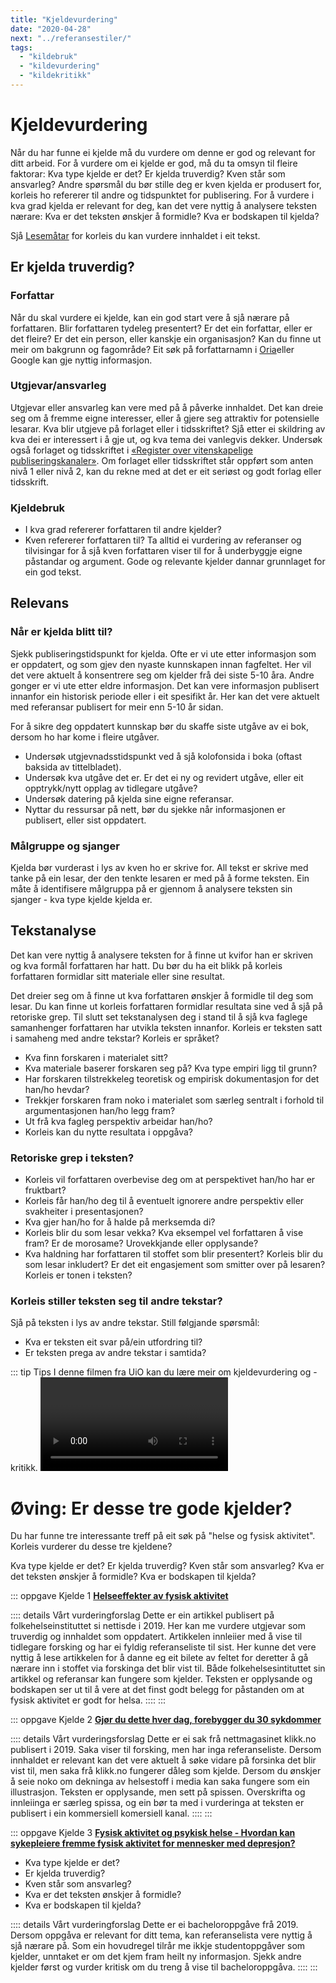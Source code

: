 ```yaml
---
title: "Kjeldevurdering"
date: "2020-04-28"
next: "../referansestiler/"
tags: 
  - "kildebruk"
  - "kildevurdering"
  - "kildekritikk"
---
```

# Kjeldevurdering
Når du har funne ei kjelde må du vurdere om denne er god og relevant for ditt arbeid. For å vurdere om ei kjelde er god, må du ta omsyn til fleire faktorar: Kva type kjelde er det? Er kjelda truverdig? Kven står som ansvarleg? Andre spørsmål du bør stille deg er kven kjelda er produsert for, korleis ho refererer til andre og tidspunktet for publisering. For å vurdere i kva grad kjelda er relevant for deg, kan det vere nyttig å analysere teksten nærare: Kva er det teksten ønskjer å formidle? Kva er bodskapen til kjelda?

Sjå [Lesemåtar](/studieteknikk/lesemater.html) for korleis du kan vurdere innhaldet i eit tekst. 

## Er kjelda truverdig?

### Forfattar 
Når du skal vurdere ei kjelde, kan ein god start vere å sjå nærare  på forfattaren. Blir forfattaren tydeleg presentert? Er det ein forfattar, eller er det fleire? Er det ein person, eller kanskje ein organisasjon? Kan du finne ut meir om bakgrunn og fagområde? Eit søk på forfattarnamn i [Oria](https://oria.no "Oria")eller Google kan gje nyttig informasjon.

### Utgjevar/ansvarleg

Utgjevar eller ansvarleg kan vere med på å påverke innhaldet. Det kan dreie seg om å fremme eigne interesser, eller å gjere seg attraktiv for potensielle lesarar. Kva blir utgjeve på forlaget eller i tidsskriftet? Sjå etter ei skildring av kva dei er interessert i å gje ut, og kva tema dei vanlegvis dekker. Undersøk også forlaget og tidsskriftet i [«Register over vitenskapelige publiseringskanaler»](https://dbh.nsd.uib.no/publiseringskanaler/Forside). Om forlaget eller tidsskriftet står oppført som anten nivå 1 eller nivå 2, kan du rekne med at det er eit seriøst og godt forlag eller tidsskrift. 

### Kjeldebruk
- I kva grad refererer forfattaren til andre kjelder?
- Kven refererer forfattaren til?
Ta alltid ei vurdering av referanser og tilvisingar for å sjå kven forfattaren viser til for å underbyggje eigne påstandar og argument. Gode og relevante kjelder dannar grunnlaget for ein god tekst. 


## Relevans

### Når er kjelda blitt til?

Sjekk publiseringstidspunkt for kjelda. Ofte er vi ute etter informasjon som er oppdatert, og som gjev den nyaste kunnskapen innan fagfeltet. Her vil det vere aktuelt å konsentrere seg om kjelder frå dei siste 5-10 åra. Andre gonger er vi ute etter eldre informasjon. Det kan vere informasjon publisert innanfor ein historisk periode eller i eit spesifikt år. Her kan det vere aktuelt med referansar publisert for meir enn 5-10 år sidan. 

For å sikre deg oppdatert kunnskap bør du skaffe siste utgåve av ei bok, dersom ho har kome i fleire utgåver. 
- Undersøk utgjevnadsstidspunkt ved å sjå kolofonsida i boka (oftast baksida av tittelbladet).
- Undersøk kva utgåve det er. Er det ei ny og revidert utgåve, eller eit opptrykk/nytt opplag av tidlegare utgåve?  
- Undersøk datering på kjelda sine eigne referansar.
- Nyttar du ressursar på nett, bør du sjekke når informasjonen er publisert, eller sist oppdatert.

### Målgruppe og sjanger

Kjelda bør vurderast i lys av kven ho er skrive for. All tekst er skrive med tanke på ein lesar, der den tenkte lesaren er med på å forme teksten. Ein måte å identifisere målgruppa på er gjennom å analysere teksten sin sjanger - kva type kjelde kjelda er. 

## Tekstanalyse
Det kan vere nyttig å analysere teksten for å finne ut kvifor han er skriven og kva formål forfattaren har hatt. Du bør du ha eit blikk på korleis forfattaren formidlar sitt materiale eller sine resultat. 

Det dreier seg om å finne ut kva forfattaren ønskjer å formidle til deg som lesar. Du kan finne ut korleis forfattaren formidlar resultata sine ved å sjå på retoriske grep. Til slutt set tekstanalysen deg i stand til å sjå kva faglege samanhenger forfattaren har utvikla teksten innanfor. Korleis er teksten satt i samaheng med andre tekstar? Korleis er språket? 

- Kva finn forskaren i materialet sitt?
- Kva materiale baserer forskaren seg på? Kva type empiri ligg til grunn?
- Har forskaren tilstrekkeleg teoretisk og empirisk dokumentasjon for det han/ho hevdar?
- Trekkjer forskaren fram noko i materialet som særleg sentralt i forhold til argumentasjonen han/ho legg fram? 
- Ut frå kva fagleg perspektiv arbeidar han/ho?
- Korleis kan du nytte resultata i oppgåva?

### Retoriske grep i teksten?

- Korleis vil forfattaren overbevise deg om at perspektivet han/ho har er fruktbart?
- Korleis får han/ho deg til å eventuelt ignorere andre perspektiv eller svakheiter i presentasjonen?
- Kva gjer han/ho for å halde på merksemda di?
- Korleis blir du som lesar vekka? Kva eksempel vel forfattaren å vise fram? Er de morosame? Urovekkjande eller opplysande?  
- Kva haldning har forfattaren til stoffet som blir presentert? Korleis blir du som lesar inkludert? Er det eit engasjement som smitter over på lesaren? Korleis er tonen i teksten? 

### Korleis stiller teksten seg til andre tekstar?

Sjå på teksten i lys av andre tekstar. Still følgjande spørsmål:

- Kva er teksten eit svar på/ein utfordring til?
- Er teksten prega av andre tekstar i samtida?

::: tip Tips 
I denne filmen fra UiO kan du lære meir om kjeldevurdering og -kritikk.
<Video id="LswBxnztpzU" />  
::: 


# Øving: Er desse tre gode kjelder? 

Du har funne tre interessante treff på eit søk på "helse og fysisk aktivitet". Korleis vurderer du desse tre kjeldene? 

Kva type kjelde er det? 
Er kjelda truverdig? 
Kven står som ansvarleg? 
Kva er det teksten ønskjer å formidle? 
Kva er bodskapen til kjelda?

::: oppgave Kjelde 1
[**Helseeffekter av fysisk aktivitet**](https://www.fhi.no/ml/aktivitet/helseeffekter-av-fysisk-aktivitet/)

:::: details Vårt vurderingforslag
Dette er ein artikkel publisert på folkehelseinstituttet si nettisde i 2019. Her kan me vurdere utgjevar som truverdig og innhaldet som oppdatert. Artikkelen innleiier med å vise til tidlegare forsking og har ei fyldig referanseliste til sist. Her kunne det vere nyttig å lese artikkelen for å danne eg eit bilete av feltet for deretter å gå nærare inn i stoffet via forskinga det blir vist til. Både folkehelsesintituttet sin artikkel og referansar kan fungere som kjelder. Teksten er opplysande og bodskapen ser ut til å vere at det finst godt belegg for påstanden om at fysisk aktivitet er godt for helsa.
::::
::: 

::: oppgave Kjelde 2
[**Gjør du dette hver dag, forebygger du 30 sykdommer**]( https://www.klikk.no/helse/gar-du-i-rask-gange-hver-dag-forebygger-du-mot-30-ulike-sykdommer-6817180)

:::: details Vårt vurderingsforslag 
Dette er ei sak frå nettmagasinet klikk.no publisert i 2019. Saka viser til forsking, men har inga referanseliste. Dersom innhaldet er relevant kan det vere aktuelt å søke vidare på forsinka det blir vist til, men saka frå klikk.no fungerer dåleg som kjelde. Dersom du ønskjer å seie noko om dekninga av helsestoff i media kan  saka fungere som ein illustrasjon. Teksten er opplysande, men sett på spissen. Overskrifta og innleiinga er særleg spissa, og ein bør ta med i vurderinga at teksten er publisert i ein kommersiell komersiell kanal.
::::
::: 

::: oppgave Kjelde 3
[**Fysisk aktivitet og psykisk helse - Hvordan kan sykepleiere fremme fysisk aktivitet for mennesker med depresjon?**]( https://hdl.handle.net/11250/2653415)
 
* Kva type kjelde er det? 
* Er kjelda truverdig? 
* Kven står som ansvarleg? 
* Kva er det teksten ønskjer å formidle? 
* Kva er bodskapen til kjelda?

:::: details Vårt vurderingforslag
Dette er ei bacheloroppgåve frå 2019. Dersom oppgåva er relevant for ditt tema, kan referanselista vere nyttig å sjå nærare på. Som ein hovudregel tilrår me ikkje studentoppgåver som kjelder, unntaket er om det kjem fram heilt ny informasjon. Sjekk andre kjelder først og vurder kritisk om du treng å vise til bacheloroppgåva. 
::::
::: 
